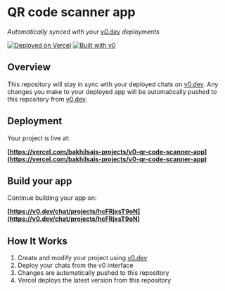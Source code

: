 # QR code scanner app

*Automatically synced with your [v0.dev](https://v0.dev) deployments*

[![Deployed on Vercel](https://img.shields.io/badge/Deployed%20on-Vercel-black?style=for-the-badge&logo=vercel)](https://vercel.com/bakhilsais-projects/v0-qr-code-scanner-app)
[![Built with v0](https://img.shields.io/badge/Built%20with-v0.dev-black?style=for-the-badge)](https://v0.dev/chat/projects/hcFRjxsT9oN)

## Overview

This repository will stay in sync with your deployed chats on [v0.dev](https://v0.dev).
Any changes you make to your deployed app will be automatically pushed to this repository from [v0.dev](https://v0.dev).

## Deployment

Your project is live at:

**[https://vercel.com/bakhilsais-projects/v0-qr-code-scanner-app](https://vercel.com/bakhilsais-projects/v0-qr-code-scanner-app)**

## Build your app

Continue building your app on:

**[https://v0.dev/chat/projects/hcFRjxsT9oN](https://v0.dev/chat/projects/hcFRjxsT9oN)**

## How It Works

1. Create and modify your project using [v0.dev](https://v0.dev)
2. Deploy your chats from the v0 interface
3. Changes are automatically pushed to this repository
4. Vercel deploys the latest version from this repository
